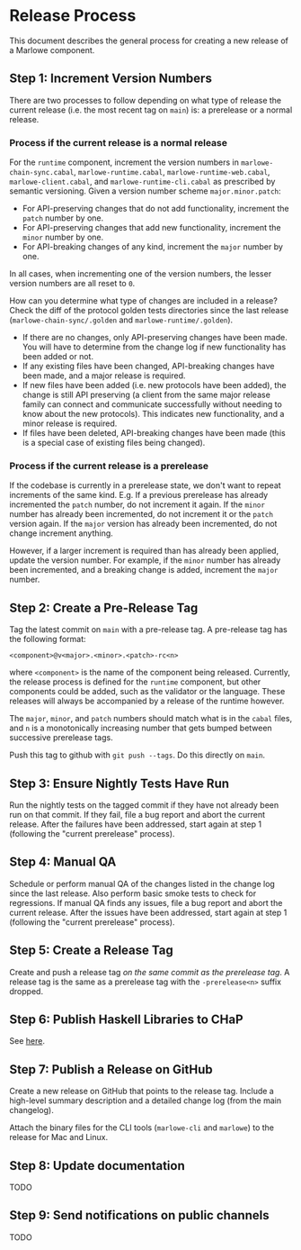 # Release Process

This document describes the general process for creating a new release of a
Marlowe component.

## Step 1: Increment Version Numbers

There are two processes to follow depending on what type of release the current
release (i.e. the most recent tag on `main`) is: a prerelease or a normal release.

### Process if the current release is a normal release

For the `runtime` component, increment the version numbers in
`marlowe-chain-sync.cabal`, `marlowe-runtime.cabal`, `marlowe-runtime-web.cabal`,
`marlowe-client.cabal`, and `marlowe-runtime-cli.cabal` as prescribed by semantic
versioning. Given a version number scheme `major.minor.patch`:

- For API-preserving changes that do not add functionality, increment the `patch` number by one.
- For API-preserving changes that add new functionality, increment the `minor` number by one.
- For API-breaking changes of any kind, increment the `major` number by one.

In all cases, when incrementing one of the version numbers, the lesser version
numbers are all reset to `0`.

How can you determine what type of changes are included in a release? Check the
diff of the protocol golden tests directories since the last release
(`marlowe-chain-sync/.golden` and `marlowe-runtime/.golden`).

- If there are no changes, only API-preserving changes have been made. You will
  have to determine from the change log if new functionality has been added or
  not.
- If any existing files have been changed, API-breaking changes have been made,
  and a major release is required.
- If new files have been added (i.e. new protocols have been added), the change
  is still API preserving (a client from the same major release family can
  connect and communicate successfully without needing to know about the new
  protocols). This indicates new functionality, and a minor release is
  required.
- If files have been deleted, API-breaking changes have been made (this is a
  special case of existing files being changed).

### Process if the current release is a prerelease

If the codebase is currently in a prerelease state, we don't want to repeat
increments of the same kind. E.g. If a previous prerelease has already
incremented the `patch` number, do not increment it again. If the `minor`
number has already been incremented, do not increment it or the `patch` version
again. If the `major` version has already been incremented, do not change
increment anything.

However, if a larger increment is required than has already been applied,
update the version number. For example, if the `minor` number has already been
incremented, and a breaking change is added, increment the `major` number.

## Step 2: Create a Pre-Release Tag

Tag the latest commit on `main` with a pre-release tag. A pre-release tag has
the following format:

```
<component>@v<major>.<minor>.<patch>-rc<n>
```

where `<component>` is the name of the component being released. Currently, the
release process is defined for the `runtime` component, but other components
could be added, such as the validator or the language. These releases will always
be accompanied by a release of the runtime however.

The `major`, `minor`, and `patch` numbers should match what is in the `cabal`
files, and `n` is a monotonically increasing number that gets bumped between
successive prerelease tags.

Push this tag to github with `git push --tags`. Do this directly on `main`.

## Step 3: Ensure Nightly Tests Have Run

Run the nightly tests on the tagged commit if they have not already been run on
that commit. If they fail, file a bug report and abort the current release.
After the failures have been addressed, start again at step 1 (following the
"current prerelease" process).

## Step 4: Manual QA

Schedule or perform manual QA of the changes listed in the change log since the
last release. Also perform basic smoke tests to check for regressions. If
manual QA finds any issues, file a bug report and abort the current release.
After the issues have been addressed, start again at step 1 (following the
"current prerelease" process).

## Step 5: Create a Release Tag

Create and push a release tag *on the same commit as the prerelease tag*.
A release tag is the same as a prerelease tag with the `-prerelease<n>` suffix
dropped.

## Step 6: Publish Haskell Libraries to CHaP

See [here](https://input-output-hk.github.io/cardano-haskell-packages/#how-to-add-a-new-package-version).

## Step 7: Publish a Release on GitHub

Create a new release on GitHub that points to the release tag. Include a
high-level summary description and a detailed change log (from the main
changelog).

Attach the binary files for the CLI tools (`marlowe-cli` and `marlowe`) to the
release for Mac and Linux.

## Step 8: Update documentation

TODO

## Step 9: Send notifications on public channels

TODO
